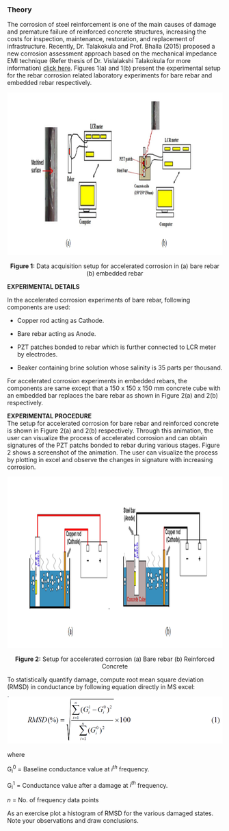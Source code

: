 ### Theory

The corrosion of steel reinforcement is one of the main causes of damage and premature failure of reinforced concrete structures, increasing the costs for inspection, maintenance, restoration, and replacement of infrastructure. Recently, Dr. Talakokula and Prof. Bhalla (2015) proposed a new corrosion assessment approach based on the mechanical impedance EMI technique (Refer thesis of Dr. Vislalakshi Talakokula for more information) <a href="images/visalakshi.pdf" target="_blank">click here</a>. Figures 1(a) and 1(b) present the experimental setup for the rebar corrosion related laboratory experiments for bare rebar and embedded rebar respectively.

<center>
<img src="images/exp1.png" height="380px"/> 

<b>Figure 1:</b> Data acquisition setup for accelerated corrosion in (a) bare rebar (b) embedded rebar
</center>

**EXPERIMENTAL DETAILS**

In the accelerated corrosion experiments of bare rebar, following components are used:

 -  Copper rod acting as Cathode.
 
 -  Bare rebar acting as Anode.
 
 -  PZT patches bonded to rebar which is further connected to LCR meter by electrodes.
 
 -  Beaker containing brine solution whose salinity is 35 parts per thousand.


For accelerated corrosion experiments in embedded rebars, the components are same except that a 150 x 150 x 150 mm concrete cube with an embedded bar replaces the bare rebar as shown in Figure 2(a) and 2(b) respectively.

**EXPERIMENTAL PROCEDURE**
<br>
The setup for accelerated corrosion for bare rebar and reinforced concrete is shown in Figure 2(a) and 2(b) respectively. Through this animation, the user can visualize the process of accelerated corrosion and can obtain signatures of the PZT patchs bonded to rebar during various stages. Figure 2 shows a screenshot of the animation.
The user can visualize the process by plotting in excel and observe the changes in signature with increasing corrosion.

<center>
<img src="images/exp2.png" height="400px"/>

<b>Figure 2:</b> Setup for accelerated corrosion (a) Bare rebar (b) Reinforced Concrete
</center>
 
To statistically quantify damage, compute root mean square deviation (RMSD) in conductance by following equation directly in MS excel:


<img src="images/th2.png" height="110px"/>

where
<br>

G<sub>i</sub><sup>0</sup> = Baseline conductance value at <i>i<sup>th</sup></i> frequency.<br>

G<sub>i</sub><sup>1</sup> = Conductance value after a damage at <i>i<sup>th</sup></i> frequency.<br>

<i>n</i> = No. of frequency data points<br>

As an exercise plot a histogram of RMSD for the various damaged states. Note your observations and draw conclusions.
